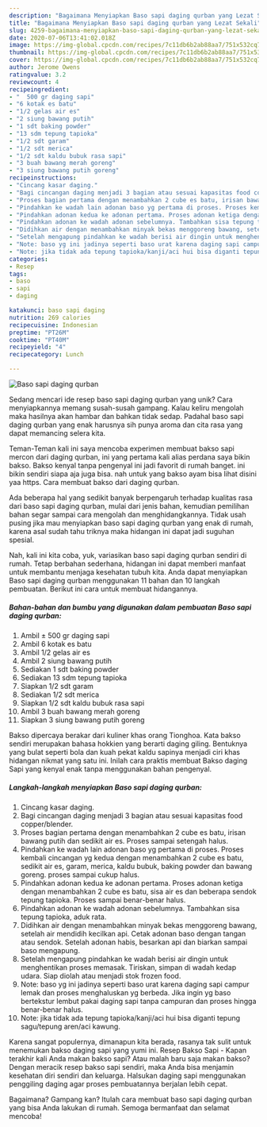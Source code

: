 ```yaml
---
description: "Bagaimana Menyiapkan Baso sapi daging qurban yang Lezat Sekali"
title: "Bagaimana Menyiapkan Baso sapi daging qurban yang Lezat Sekali"
slug: 4259-bagaimana-menyiapkan-baso-sapi-daging-qurban-yang-lezat-sekali
date: 2020-07-06T13:41:02.018Z
image: https://img-global.cpcdn.com/recipes/7c11db6b2ab88aa7/751x532cq70/baso-sapi-daging-qurban-foto-resep-utama.jpg
thumbnail: https://img-global.cpcdn.com/recipes/7c11db6b2ab88aa7/751x532cq70/baso-sapi-daging-qurban-foto-resep-utama.jpg
cover: https://img-global.cpcdn.com/recipes/7c11db6b2ab88aa7/751x532cq70/baso-sapi-daging-qurban-foto-resep-utama.jpg
author: Jerome Owens
ratingvalue: 3.2
reviewcount: 4
recipeingredient:
- "  500 gr daging sapi"
- "6 kotak es batu"
- "1/2 gelas air es"
- "2 siung bawang putih"
- "1 sdt baking powder"
- "13 sdm tepung tapioka"
- "1/2 sdt garam"
- "1/2 sdt merica"
- "1/2 sdt kaldu bubuk rasa sapi"
- "3 buah bawang merah goreng"
- "3 siung bawang putih goreng"
recipeinstructions:
- "Cincang kasar daging."
- "Bagi cincangan daging menjadi 3 bagian atau sesuai kapasitas food copper/blender."
- "Proses bagian pertama dengan menambahkan 2 cube es batu, irisan bawang putih dan sedikit air es. Proses sampai setengah halus."
- "Pindahkan ke wadah lain adonan baso yg pertama di proses. Proses kembali cincangan yg kedua dengan menambahkan 2 cube es batu, sedikit air es, garam, merica, kaldu bubuk, baking powder dan bawang goreng. proses sampai cukup halus."
- "Pindahkan adonan kedua ke adonan pertama. Proses adonan ketiga dengan menambahkan 2 cube es batu, sisa air es dan beberapa sendok tepung tapioka. Proses sampai benar-benar halus."
- "Pindahkan adonan ke wadah adonan sebelumnya. Tambahkan sisa tepung tapioka, aduk rata."
- "Didihkan air dengan menambahkan minyak bekas menggoreng bawang, setelah air mendidih kecilkan api. Cetak adonan baso dengan tangan atau sendok. Setelah adonan habis, besarkan api dan biarkan sampai baso mengapung."
- "Setelah mengapung pindahkan ke wadah berisi air dingin untuk menghentikan proses memasak. Tiriskan, simpan di wadah kedap udara. Siap diolah atau menjadi stok frozen food."
- "Note: baso yg ini jadinya seperti baso urat karena daging sapi campur lemak dan proses menghaluskan yg berbeda. Jika ingin yg baso bertekstur lembut pakai daging sapi tanpa campuran dan proses hingga benar-benar halus."
- "Note: jika tidak ada tepung tapioka/kanji/aci hui bisa diganti tepung sagu/tepung aren/aci kawung."
categories:
- Resep
tags:
- baso
- sapi
- daging

katakunci: baso sapi daging 
nutrition: 269 calories
recipecuisine: Indonesian
preptime: "PT26M"
cooktime: "PT40M"
recipeyield: "4"
recipecategory: Lunch

---
```



![Baso sapi daging qurban](https://img-global.cpcdn.com/recipes/7c11db6b2ab88aa7/751x532cq70/baso-sapi-daging-qurban-foto-resep-utama.jpg)

Sedang mencari ide resep baso sapi daging qurban yang unik? Cara menyiapkannya memang susah-susah gampang. Kalau keliru mengolah maka hasilnya akan hambar dan bahkan tidak sedap. Padahal baso sapi daging qurban yang enak harusnya sih punya aroma dan cita rasa yang dapat memancing selera kita.

Teman-Teman kali ini saya mencoba experimen membuat bakso sapi mercon dari daging qurban, ini yang pertama kali alias perdana saya bikin bakso. Bakso kenyal tanpa pengenyal ini jadi favorit di rumah banget. ini bikin sendiri siapa aja juga bisa. nah untuk yang bakso ayam bisa lihat disini yaa https. Cara membuat bakso dari daging qurban.

Ada beberapa hal yang sedikit banyak berpengaruh terhadap kualitas rasa dari baso sapi daging qurban, mulai dari jenis bahan, kemudian pemilihan bahan segar sampai cara mengolah dan menghidangkannya. Tidak usah pusing jika mau menyiapkan baso sapi daging qurban yang enak di rumah, karena asal sudah tahu triknya maka hidangan ini dapat jadi suguhan spesial.


Nah, kali ini kita coba, yuk, variasikan baso sapi daging qurban sendiri di rumah. Tetap berbahan sederhana, hidangan ini dapat memberi manfaat untuk membantu menjaga kesehatan tubuh kita. Anda dapat menyiapkan Baso sapi daging qurban menggunakan 11 bahan dan 10 langkah pembuatan. Berikut ini cara untuk membuat hidangannya.

<!--inarticleads1-->

##### Bahan-bahan dan bumbu yang digunakan dalam pembuatan Baso sapi daging qurban:

1. Ambil  ± 500 gr daging sapi
1. Ambil 6 kotak es batu
1. Ambil 1/2 gelas air es
1. Ambil 2 siung bawang putih
1. Sediakan 1 sdt baking powder
1. Sediakan 13 sdm tepung tapioka
1. Siapkan 1/2 sdt garam
1. Sediakan 1/2 sdt merica
1. Siapkan 1/2 sdt kaldu bubuk rasa sapi
1. Ambil 3 buah bawang merah goreng
1. Siapkan 3 siung bawang putih goreng


Bakso dipercaya berakar dari kuliner khas orang Tionghoa. Kata bakso sendiri merupakan bahasa hokkien yang berarti daging giling. Bentuknya yang bulat seperti bola dan kuah pekat kaldu sapinya menjadi ciri khas hidangan nikmat yang satu ini. Inilah cara praktis membuat Bakso daging Sapi yang kenyal enak tanpa menggunakan bahan pengenyal. 

<!--inarticleads2-->

##### Langkah-langkah menyiapkan Baso sapi daging qurban:

1. Cincang kasar daging.
1. Bagi cincangan daging menjadi 3 bagian atau sesuai kapasitas food copper/blender.
1. Proses bagian pertama dengan menambahkan 2 cube es batu, irisan bawang putih dan sedikit air es. Proses sampai setengah halus.
1. Pindahkan ke wadah lain adonan baso yg pertama di proses. Proses kembali cincangan yg kedua dengan menambahkan 2 cube es batu, sedikit air es, garam, merica, kaldu bubuk, baking powder dan bawang goreng. proses sampai cukup halus.
1. Pindahkan adonan kedua ke adonan pertama. Proses adonan ketiga dengan menambahkan 2 cube es batu, sisa air es dan beberapa sendok tepung tapioka. Proses sampai benar-benar halus.
1. Pindahkan adonan ke wadah adonan sebelumnya. Tambahkan sisa tepung tapioka, aduk rata.
1. Didihkan air dengan menambahkan minyak bekas menggoreng bawang, setelah air mendidih kecilkan api. Cetak adonan baso dengan tangan atau sendok. Setelah adonan habis, besarkan api dan biarkan sampai baso mengapung.
1. Setelah mengapung pindahkan ke wadah berisi air dingin untuk menghentikan proses memasak. Tiriskan, simpan di wadah kedap udara. Siap diolah atau menjadi stok frozen food.
1. Note: baso yg ini jadinya seperti baso urat karena daging sapi campur lemak dan proses menghaluskan yg berbeda. Jika ingin yg baso bertekstur lembut pakai daging sapi tanpa campuran dan proses hingga benar-benar halus.
1. Note: jika tidak ada tepung tapioka/kanji/aci hui bisa diganti tepung sagu/tepung aren/aci kawung.


Karena sangat populernya, dimanapun kita berada, rasanya tak sulit untuk menemukan bakso daging sapi yang yumi ini. Resep Bakso Sapi - Kapan terakhir kali Anda makan bakso sapi? Atau malah baru saja makan bakso? Dengan meracik resep bakso sapi sendiri, maka Anda bisa menjamin kesehatan diri sendiri dan keluarga. Halsukan daging sapi menggunakan penggiling daging agar proses pembuatannya berjalan lebih cepat. 

Bagaimana? Gampang kan? Itulah cara membuat baso sapi daging qurban yang bisa Anda lakukan di rumah. Semoga bermanfaat dan selamat mencoba!
